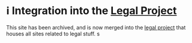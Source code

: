 # ℹ️ Integration into the [Legal Project](https://github.com/Zzackllack/Legal)

This site has been archived, and is now merged into the [legal project](https://github.com/Zzackllack/Legal) that houses all sites related to legal stuff. s